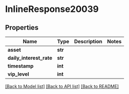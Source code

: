 # InlineResponse20039

## Properties
Name | Type | Description | Notes
------------ | ------------- | ------------- | -------------
**asset** | **str** |  | 
**daily_interest_rate** | **str** |  | 
**timestamp** | **int** |  | 
**vip_level** | **int** |  | 

[[Back to Model list]](../README.md#documentation-for-models) [[Back to API list]](../README.md#documentation-for-api-endpoints) [[Back to README]](../README.md)

